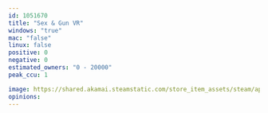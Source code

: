 ```yaml
---
id: 1051670
title: "Sex & Gun VR"
windows: "true"
mac: "false"
linux: false
positive: 0
negative: 0
estimated_owners: "0 - 20000"
peak_ccu: 1

image: https://shared.akamai.steamstatic.com/store_item_assets/steam/apps/1051670/header.jpg?t=1622316648
opinions:
---
```

